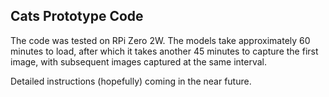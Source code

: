 ## Cats Prototype Code

The code was tested on RPi Zero 2W. The models take approximately 60 minutes to load, after which it takes another 45 minutes to capture the first image, with subsequent images captured at the same interval. 

Detailed instructions (hopefully) coming in the near future.
